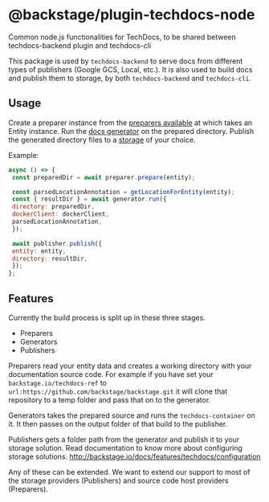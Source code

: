 # @backstage/plugin-techdocs-node

Common node.js functionalities for TechDocs, to be shared between techdocs-backend plugin and techdocs-cli

This package is used by `techdocs-backend` to serve docs from different types of publishers (Google GCS, Local, etc.).
It is also used to build docs and publish them to storage, by both `techdocs-backend` and `techdocs-cli`.

## Usage

Create a preparer instance from the [preparers available](/plugins/techdocs-node/src/stages/prepare) at which takes an Entity instance.
Run the [docs generator](/plugins/techdocs-node/src/stages/generate) on the prepared directory.
Publish the generated directory files to a [storage](/plugins/techdocs-node/src/stages/publish) of your choice.

Example:

```js
async () => {
 const preparedDir = await preparer.prepare(entity);

 const parsedLocationAnnotation = getLocationForEntity(entity);
 const { resultDir } = await generator.run({
 directory: preparedDir,
 dockerClient: dockerClient,
 parsedLocationAnnotation,
 });

 await publisher.publish({
 entity: entity,
 directory: resultDir,
 });
};
```

## Features

Currently the build process is split up in these three stages.

- Preparers
- Generators
- Publishers

Preparers read your entity data and creates a working directory with your documentation source code. For example if you have set your `backstage.io/techdocs-ref` to `url:https://github.com/backstage/backstage.git` it will clone that repository to a temp folder and pass that on to the generator.

Generators takes the prepared source and runs the `techdocs-container` on it. It then passes on the output folder of that build to the publisher.

Publishers gets a folder path from the generator and publish it to your storage solution. Read documentation to know more about configuring storage solutions.
http://backstage.io/docs/features/techdocs/configuration

Any of these can be extended. We want to extend our support to most of the storage providers (Publishers) and source code host providers (Preparers).
